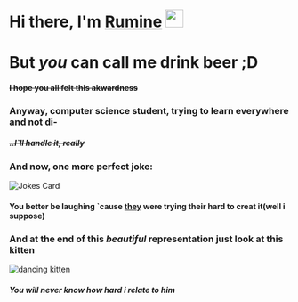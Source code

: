 <h1>Hi there, I'm <a href="https://rum1neshat.ru/" target="_blank">Rumine</a> 
<img src="https://github.com/blackcater/blackcater/raw/main/images/Hi.gif" height="32"/></h1>
<h1>But <i>you</i> can call me drink beer ;D</h1>

<h4><s>I hope you all felt this akwardness</s></h4>

<h3>Anyway, computer science student, trying to learn everywhere and not di-</h3>
<h5><s>..I`ll handle it, really</s><h5>

<h3> And now, one more perfect joke:</h3>

<img  src="https://readme-jokes.vercel.app/api" alt="Jokes Card" />


<h4>You better be laughing `cause <a href="https://readme-jokes.vercel.app/api">they</a> were trying their hard to creat it(well i suppose)</h4>

<h3>And at the end of this <i>beautiful</i> representation just look at this kitten</h3>


![dancing kitten](https://user-images.githubusercontent.com/114250490/192084774-af22327e-799c-41e0-87bd-4df4842b6a6f.gif)

  
<h5>You will never know how hard i relate to him</h5>
